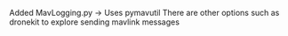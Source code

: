 Added MavLogging.py -> Uses pymavutil
There are other options such as dronekit to explore sending mavlink messages